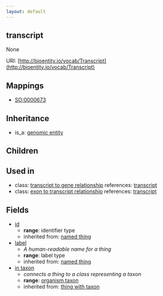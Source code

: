 ```yaml
---
layout: default
---
```


## transcript


None

URI: [http://bioentity.io/vocab/Transcript](http://bioentity.io/vocab/Transcript)
## Mappings

 * [SO:0000673](http://purl.obolibrary.org/obo/SO_0000673)

## Inheritance

 *  is_a: [genomic entity](GenomicEntity.html)

## Children


## Used in

 *  class: [transcript to gene relationship](TranscriptToGeneRelationship.html) references: [transcript](Transcript.html)
 *  class: [exon to transcript relationship](ExonToTranscriptRelationship.html) references: [transcript](Transcript.html)

## Fields

 * [id](id.html)
    * __range__: identifier type
    * inherited from: [named thing](NamedThing.html)
 * [label](label.html)
    * _A human-readable name for a thing_
    * __range__: label type
    * inherited from: [named thing](NamedThing.html)
 * [in taxon](in_taxon.html)
    * _connects a thing to a class representing a taxon_
    * __range__: [organism taxon](OrganismTaxon.html)
    * inherited from: [thing with taxon](ThingWithTaxon.html)
